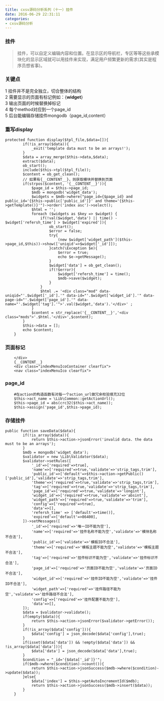 ```yaml
---
title: cxsv源码分析系列（十一）挂件
date: 2016-06-29 22:31:11
categories: 
- cxsv源码分析
---
```

### 挂件
>挂件，可以自定义编辑内容和位置。在显示区的导航栏，专区等等这些承模块化的显示区域就可以用挂件来实现，满足用户频繁更新的需求(其实是程序员想省事)。

### 关键点
1 挂件并不是完全独立，切合整体的结构  
2 需要显示的页面有标记例如：{__widget__}  
3 输出页面的时候替换掉标记  
4 每个method对应到一个page_id  
5 后台能编辑存储挂件mongodb（page_id,content）

<!--more-->

### 重写display

>  
```
protected function display($tpl_file,$data=[]){
		if(!is_array($data)){
			_exit('template data must to be an arrays!');
		}
		$data = array_merge($this->data,$data);
		extract($data);
		ob_start();
		include($this->tpl($tpl_file));
		$content = ob_get_clean();
		// 如果有{__CONTENT__}，则获取模块并替换到页面
		if(strpos($content, '{__CONTENT__}')){
			$page_id = $this->page_id;
			$mdb = mongodb('widget_data');
			$widgets = $mdb->where("page_id={$page_id} and public_id='{$this->public['public_id']}' and theme='{$this->getTemplate()}'")->order('index asc')->select();
			$html = '';
			foreach ($widgets as $key => $widget) {
				if(!val($widget,'data') || time() - $widget['refersh_time'] > $widget['expired']){				
					ob_start();
					$error = false;
					try{
						(new $widget['widget_path']($this->page_id,$this))->show(['uniqid'=>$widget['_id']]);
					}catch(\Exception $e){
						$error = true;
						echo $e->getMessage();
					}
					$widget['data'] = ob_get_clean();
					if(!$error){
						$widget['refersh_time'] = time();
						$mdb->save($widget);
					}
				}
				$html .= '<div class="mod" data-uniqid="'.$widget['_id'].'" data-id="'.$widget['widget_id'].'" data-page-id="'.$widget['page_id'].'" data-name="'.$widget['tag'].'">'.val($widget,'data').'</div>' ;
			}
			$content = str_replace('{__CONTENT__}','<div class="mods">'.$html.'</div>',$content);
		}
		$this->data = [];
		echo $content;
	}
```

### 页面标记 
>  
 		</div>
		{__CONTENT__}
		<div class="indexMenuIcoContainer clearfix">
		<nav class="indexMenuIco clearfix">
		
### page_id

>  
		#在action的构造函数有对每一个action_url做冗余校验填充32位
		$this->act_name = \Lib\Common::getActionUrl();
		$this->page_id = abs(crc32($this->act_name));
		$this->assign('page_id',$this->page_id);




### 存储挂件

>  
```
public function saveData($data){
		if(!is_array($data)){
			return $this->action->jsonError('invalid data. the data must to be an arrays');
		}
		$mdb = mongodb('widget_data');
		$validator = new \Lib\Validator($data);
		$validator->setRules([
			'_id'=>['required'=>true],
			'name'=>['required'=>true,'validate'=>'strip_tags,trim'],
			'public_id'=>['default'=>$this->action->getPublic()['public_id'],'validate'=>'strip_tags,trim'],
			'theme'=>['required'=>true,'validate'=>'strip_tags,trim'],
			'tag'=>['required'=>true,'validate'=>'strip_tags,trim'],
			'page_id'=>['required'=>true,'validate'=>'longint'],
			'widget_id'=>['required'=>true,'validate'=>'absint'],
			'widget_path'=>['required'=>true,'validate'=>'trim'],
			'config'=>['required'=>true],
			'data'=>[],
			'refersh_time' => ['default'=>time()],
			'expired'=>['default'=>86400],
		])->setMessages([
			'_id'=>['required'=>'唯一ID不能为空'],
			'name'=>['required'=>'挂件名称不能为空','validate'=>'模块名称不合法'],
			'public_id'=>['validate'=>'模板ID不合法'],
			'theme'=>['required'=>'模板主题不能为空','validate'=>'模板主题不合法'],
			'tag'=>['required'=>'挂件标识不能为空','validate'=>'挂件标识不合法'],
			'page_id'=>['required'=>'页面ID不能为空','validate'=>'页面ID不合法'],
			'widget_id'=>['required'=>'挂件ID不能为空','validate'=>'挂件ID不合法'],
			'widget_path'=>['required'=>'挂件路径不能为空','validate'=>'挂件路径不合法'],
			'config'=>['required'=>'挂件配置不能为空'],
			'data'=>[],
		]);
		$data = $validator->validate();
		if(empty($data)){
			return $this->action->jsonError($validator->getError());
		}		
		if(!is_array($data['config'])){
			$data['config'] = json_decode($data['config'],true);
		}
		if(isset($data['data']) && !empty($data['data']) && !is_array($data['data'])){
			$data['data'] = json_decode($data['data'],true);
		}
		$condition = "_id='{$data['_id']}'";
		if($mdb->where($condition)->count()){
			return $this->action->jsonSuccess($mdb->where($condition)->update($data));
		}else{
			$data['index'] = $this->getAutoIncrementId($mdb);
			return $this->action->jsonSuccess($mdb->insert($data));
		}
	}
```


















